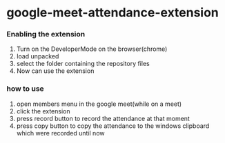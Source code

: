 # google-meet-attendance-extension #

### Enabling the extension ###

<ol>
  <li>Turn on the DeveloperMode on the browser(chrome)</li>
  <li>load unpacked</li>
  <li>select the folder containing the repository files</li>
  <li>Now can use the extension</li>
</ol>

### how to use ###

<ol>
  <li>open members menu in the google meet(while on a meet)</li>
  <li>click the extension</li>
  <li>press record button to record the attendance at that moment</li>
  <li>press copy button to copy the attendance to the windows clipboard which were recorded until now</li>
</ol>
